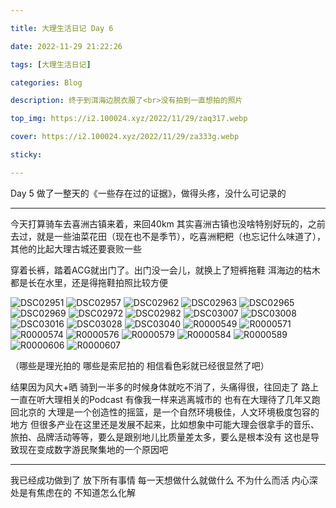 ```yaml
---

title: 大理生活日记 Day 6

date: 2022-11-29 21:22:26

tags: [大理生活日记]

categories: Blog

description: 终于到洱海边脱衣服了<br>没有拍到一直想拍的照片

top_img: https://i2.100024.xyz/2022/11/29/zaq317.webp

cover: https://i2.100024.xyz/2022/11/29/za333g.webp

sticky: 

---
```


Day 5 做了一整天的《一些存在过的证据》，做得头疼，没什么可记录的

***

今天打算骑车去喜洲古镇来着，来回40km
其实喜洲古镇也没啥特别好玩的，之前去过，就是一些油菜花田（现在也不是季节），吃喜洲粑粑（也忘记什么味道了），其他的比起大理古城还要衰败一些

穿着长裤，踏着ACG就出门了。出门没一会儿，就换上了短裤拖鞋
洱海边的枯木都是长在水里，还是得拖鞋拍照比较方便

![DSC02951](https://i2.100024.xyz/2022/11/29/z61kgz.webp)
![DSC02957](https://i2.100024.xyz/2022/11/29/z64dm2.webp)
![DSC02962](https://i2.100024.xyz/2022/11/29/z6gbfa.webp)
![DSC02963](https://i2.100024.xyz/2022/11/29/z6jwmu.webp)
![DSC02965](https://i2.100024.xyz/2022/11/29/z6oq5t.webp)
![DSC02969](https://i2.100024.xyz/2022/11/29/z748ux.webp)
![DSC02972](https://i2.100024.xyz/2022/11/29/z7acuj.webp)
![DSC02982](https://i2.100024.xyz/2022/11/29/z7oinm.webp)
![DSC03007](https://i2.100024.xyz/2022/11/29/z8e7sy.webp)
![DSC03008](https://i2.100024.xyz/2022/11/29/z8govz.webp)
![DSC03016](https://i2.100024.xyz/2022/11/29/z8rg46.webp)
![DSC03028](https://i2.100024.xyz/2022/11/29/z8txmh.webp)
![DSC03040](https://i2.100024.xyz/2022/11/29/z8w8yg.webp)
![R0000549](https://i2.100024.xyz/2022/11/29/z9z73a.webp)
![R0000571](https://i2.100024.xyz/2022/11/29/za333g.webp)
![R0000574](https://i2.100024.xyz/2022/11/29/za5gjn.webp)
![R0000576](https://i2.100024.xyz/2022/11/29/zaa3ip.webp)
![R0000579](https://i2.100024.xyz/2022/11/29/zam74s.webp)
![R0000584](https://i2.100024.xyz/2022/11/29/zaq317.webp)
![R0000589](https://i2.100024.xyz/2022/11/29/zat034.webp)
![R0000606](https://i2.100024.xyz/2022/11/29/zauviw.webp)
![R0000607](https://i2.100024.xyz/2022/11/29/zb4x08.webp)

（哪些是理光拍的 哪些是索尼拍的 相信看色彩就已经很显然了吧）

结果因为风大+晒 骑到一半多的时候身体就吃不消了，头痛得很，往回走了
路上一直在听大理相关的Podcast
有像我一样来逃离城市的
也有在大理待了几年又跑回北京的
大理是一个创造性的摇篮，是一个自然环境极佳，人文环境极度包容的地方
但很多产业在这里还是发展不起来，比如想象中可能大理会很拿手的音乐、旅拍、品牌活动等等，要么是跟别地儿比质量差太多，要么是根本没有
这也是导致现在变成数字游民聚集地的一个原因吧

***

我已经成功做到了 放下所有事情 每一天想做什么就做什么 不为什么而活
内心深处是有焦虑在的
不知道怎么化解
